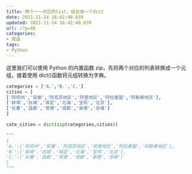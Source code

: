 ```yaml
---
title: 两个一一对应的list，组合成一个dict
date: 2021-11-14 16:42:40.639
updated: 2021-11-14 16:42:40.639
url: /?p=40
categories: 
- 爬虫
tags: 
- Python
---
```


这里我们可以使用 Python 的内置函数 zip，先将两个对应的列表转换成一个元组，接着使用 dict()函数将元组转换为字典。

```python
categories = ['A.','B.','C.']
cities = [
['阿坝州','安康','阿克苏地区','阿里地区','阿拉善盟','阿勒泰地区'],
['蚌埠','白城','保定','北海','宝鸡','北京'],
['长春','昌都','常德','成都','承德','赤峰']
]

cate_cities = dict(zip(categories,cities))

"""
{
'A.':['阿坝州','安康','阿克苏地区','阿里地区','阿拉善盟','阿勒泰地区'],
'B.':['蚌埠','白城','保定','北海','宝鸡','北京'],
'C.':['长春','昌都','常德','成都','承德','赤峰']
}
"""
```